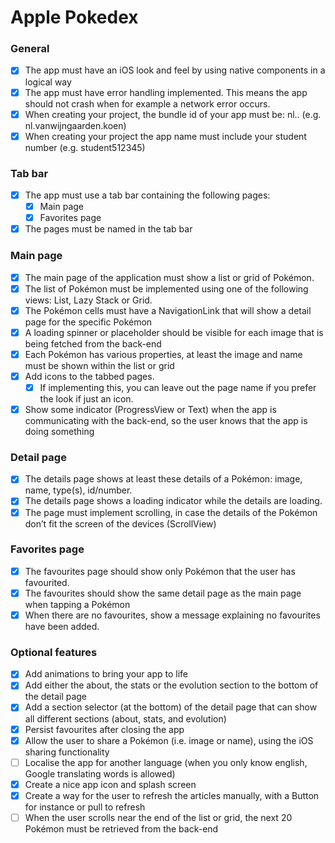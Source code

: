 #  Apple Pokedex

### General
- [x] The app must have an iOS look and feel by using native components in a logical way
- [x] The app must have error handling implemented. This means the app should not crash when for example a network error occurs.
- [x] When creating your project, the bundle id of your app must be: nl.<lastname>.<firstname> (e.g. nl.vanwijngaarden.koen)
- [x] When creating your project the app name must include your student number (e.g. student512345)

### Tab bar
- [x] The app must use a tab bar containing the following pages:
    - [x] Main page
    - [x] Favorites page
- [x] The pages must be named in the tab bar

### Main page
- [x] The main page of the application must show a list or grid of Pokémon.
- [x] The list of Pokémon must be implemented using one of the following views: List, Lazy Stack or Grid.
- [x] The Pokémon cells must have a NavigationLink that will show a detail page for the specific Pokémon
- [x] A loading spinner or placeholder should be visible for each image that is being fetched from the back-end
- [x] Each Pokémon has various properties, at least the image and name must be shown within the list or grid
- [x] Add icons to the tabbed pages.
    - [x] If implementing this, you can leave out the page name if you prefer the look if just an icon.
- [x] Show some indicator (ProgressView or Text) when the app is communicating with the back-end, so the user knows that the app is doing something

### Detail page
- [x] The details page shows at least these details of a Pokémon: image, name, type(s), id/number.
- [x] The details page shows a loading indicator while the details are loading.
- [x] The page must implement scrolling, in case the details of the Pokémon don’t fit the screen of the devices (ScrollView)

### Favorites page
- [x] The favourites page should show only Pokémon that the user has favourited.
- [x] The favourites should show the same detail page as the main page when tapping a Pokémon
- [x] When there are no favourites, show a message explaining no favourites have been added.

### Optional features
- [x] Add animations to bring your app to life
- [x] Add either the about, the stats or the evolution section to the bottom of the detail page
- [x] Add a section selector (at the bottom) of the detail page that can show all different sections (about, stats, and evolution)
- [x] Persist favourites after closing the app
- [x] Allow the user to share a Pokémon (i.e. image or name), using the iOS sharing functionality
- [ ] Localise the app for another language (when you only know english, Google translating words is allowed)
- [x] Create a nice app icon and splash screen
- [x] Create a way for the user to refresh the articles manually, with a Button for instance or pull to refresh
- [ ] When the user scrolls near the end of the list or grid, the next 20 Pokémon must be retrieved from the back-end
